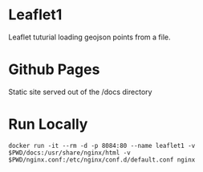 # Leaflet1

Leaflet tuturial loading geojson points from a file.

# Github Pages

Static site served out of the /docs directory

# Run Locally

`docker run -it --rm -d -p 8084:80 --name leaflet1 -v $PWD/docs:/usr/share/nginx/html -v $PWD/nginx.conf:/etc/nginx/conf.d/default.conf nginx`